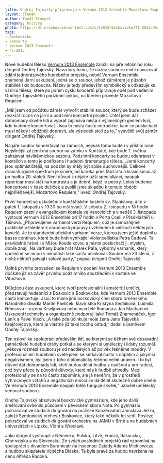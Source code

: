 ```yaml
---
title: Ondřej Tajovský připravuje s Vernum 2013 Ensemble Mozartovo Requiem
layout: clanek
author: Tomáš Trumpeš
category: kultura
photo: https://dl.dropboxusercontent.com/u/56918/Boskovicko/41-2013/Vernum.jpeg
tags:
- Boskovicko
- koncerty
- Vernum 2013 Ensemble
- 41-2013
---
```


Nové hudební těleso [Vernum 2013 Ensemble](http://vernum.cz) založil na jaře letošního roku dirigent Ondřej Tajovský. Navzdory tomu, že název souboru mohl navozovat zdání jednorázového hudebního projektu, neboť Vernum Ensemble znamená Jarní uskupení, jedná se o soubor, jehož záměrem je působit stabilně i do budoucna. Název je tedy především symbolický a odkazuje ke vzniku tělesa, které po jarním cyklu koncertů připravuje opět pod vedením Ondřeje Tajovského podzimní cyklus, na kterém provede Mozartovo Requiem. 

„Měl jsem od počátku záměr vytvořit stabilní soubor, který se bude scházet dvakrát ročně na jarní a podzimní koncertní projekt. Chtěl jsem dát dohromady skvělé lidi a vybrat zajímavá místa s výjimečným geniem loci, kde budeme koncertovat. Jsou to místa často netradiční, kam se posluchači musí někdy i obtížněji dopravit, ale výsledek stojí za to,“ vysvětlil svůj záměr dirigent Ondřej Tajovský.

Na jaře soubor koncertoval na zámcích, nejinak tomu bude i v příštím roce. Nejsilnější zázemí má soubor na zámku v Kunštátě, kde bude 1. května zahajovat návštěvnickou sezónu. Podzimní koncerty se budou odehrávat v kostelích a tomu je podřízena i hudební dramaturgie tělesa. „Jarní koncerty jsou optimističtější, na podzim by měly být spíše duchovnější. Celkové dramaturgické spektrum je široké, od baroka přes Mozarta a klasicismus až po hudbu 20. století. Není důvod k nějaké užší specializaci, naopak repertoár musí stát na kontrastu a je dobré, když je pestrý. Letos budeme koncertovat v čase dušiček a zvolili jsme skladbu k tomuto období nejpřiléhavější, Mozartovo Requiem,“ uvedl Ondřej Tajovský. 

První koncert se uskuteční v kunštátském kostele sv. Stanislava, a to v pátek 1. listopadu v 19.30 po mši svaté. V sobotu 2. listopadu v 18 hodin Requiem zazní v evangelickém kostele ve Vanovicích a v neděli 3. listopadu vystoupí Vernum 2013 Ensemble od 17 hodin v Porta Coeli v Předkláštěří u Tišnova. „Připravujeme varhanní verzi Requiem, což je samozřejmě praktické vzhledem k náročnosti přípravy i vzhledem k velikosti některých kostelů. Je to standardní oficiální varhanní verze, kterou jsem ještě doplnil o basso continuo, které bude hrát vynikající violoncellistka Petra Čadová. Ta pravidelně hrává i s Míšou Koudelkovou a místní posluchači ji, myslím, dobře znají. Na varhany bude hrát Marek Paľa, výborný varhaník, který společně se mnou v minulosti také často účinkoval. Soubor má 20 členů, z nichž někteří zpívají i sólové party,“ popsal dirigent Ondřej Tajovský. 

Úplně prvního provedení se Requiem v podání Vernum 2013 Ensemble dočkalo již na závěr prvního podzimního soustředění v kostele ve Vítochově. 

Důležitou část uskupení, které tvoří profesionální i amatérští umělci, představují hudebníci z Boskovic a Boskovicka, kde Vernum 2013 Ensemble často koncertuje. Jsou to mimo jiné boskovický člen sboru brněnského Národního divadla Martin Pavlíček, klavíristka Kristýna Sedláková, Ludmila Němcová – rozená Kiseljovová nebo manželé Romana a Jan Machačovi. Uskupení technicky a organizačně podporují také Tomáš Znamenáček, Igor Láník a Pavel Vlach. „A také zde účinkuje moje žena Jana Tajovská Krajčovičová, která je vlastně již také trochu odtud,“ dodal s úsměvem Ondřej Tajovský. 

Ten oslovil ke spolupráci především lidi, se kterými se během své dosavadní patnáctileté hudební dráhy potkal a se kterými si umělecky i lidsky rozuměl. „Věkové rozmezí souboru je od náctiletých až po věk řekněme moudrý. V profesionálním hudebním světě jsem se setkával často s napětím a jakýmsi negativismem, byl jsem z toho diplomaticky řečeno velmi unaven. I to byl důvod dát dohromady lidi, kteří budou dělat hudbu z nadšení a pro radost, což byly přece ty původní důvody, které nás k hudbě přivedly. Mezi profesionály se na to často zapomíná, ale já nevěřím, že v prostředí vyhrocených vztahů a negativních emocí se dá dělat skutečně dobré umění. Ve Vernum 2013 Ensemble naopak tohle funguje skvěle,“ uzavřel umělecký vedoucí souboru. 

Ondřej Tajovský absolvoval boskovické gymnázium, kde jeho další směřování ovlivnilo působení v pěveckém sboru Nota. Po gymnáziu pokračoval ve studiích dirigování na pražské Konzervatoři Jaroslava Ježka, založil Symfonický orchestr Boskovice, který také několik let vedl. Posléze pokračoval ve studiích dirigování orchestru na JAMU v Brně a na hudebních univerzitách v Lipsku, Vídni a Wroclawi. 

Jako dirigent vystoupil v Německu, Polsku, Litvě, Francii, Rakousku, Chorvatsku a na Slovensku. Ze svých posledních projektů rád vzpomíná na spolupráci s divadlem Buranteatr na inscenaci Dziady Adama Mickiewicze, s hudbou skladatele Vojtěcha Dlaska. Ta byla právě za hudbu navržena na cenu Alfréda Radoka.